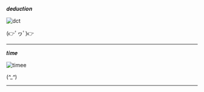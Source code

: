 𝒅𝒆𝒅𝒖𝒄𝒕𝒊𝒐𝒏

![dct](https://github.com/noriakeivanfard/pythonClass/assets/137643989/7ea654c6-808e-4d8a-9872-4fe32d9dc898)

(👉ﾟヮﾟ)👉
___________________________________________________________________________________________________________________________

𝒕𝒊𝒎𝒆

![timee](https://github.com/noriakeivanfard/pythonClass/assets/137643989/b0a35b3a-6b9c-4a71-b67e-b78d8ec0dd35)

(*^_^*)
__________________________________________________________________________________________________________________________

